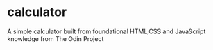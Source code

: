 # calculator

A simple calculator built from foundational HTML,CSS and JavaScript
knowledge from The Odin Project
